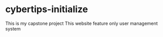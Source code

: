 # cybertips-initialize
This is my capstone project
This website feature only user management system
